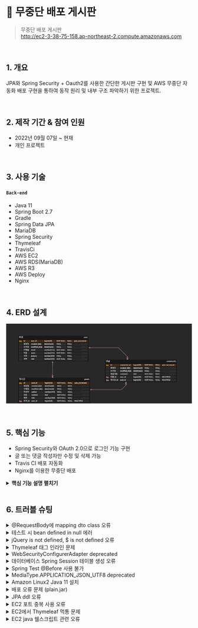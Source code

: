 # :pencil: 무중단 배포 게시판  
>무중단 배포 게시판  
>http://ec2-3-38-75-158.ap-northeast-2.compute.amazonaws.com

</br>

## 1. 개요
JPA와 Spring Security + Oauth2를 사용한 간단한 게시판 구현 및 AWS 무중단 자동화 배포 구현을 통하여 동작 원리 및 내부 구조 파악하기 위한 프로젝트.

</br>

## 2. 제작 기간 & 참여 인원
- 2022년 09월 07일 ~ 현재
- 개인 프로젝트

</br>

## 3. 사용 기술
#### `Back-end`
  - Java 11
  - Spring Boot 2.7
  - Gradle
  - Spring Data JPA
  - MariaDB
  - Spring Security
  - Thymeleaf
  - TravisCi
  - AWS EC2
  - AWS RDS(MariaDB)
  - AWS R3
  - AWS Deploy
  - Nginx

</br>

## 4. ERD 설계
![1](./img/1.png)

</br>

## 5. 핵심 기능
 * Spring Security와 OAuth 2.0으로 로그인 기능 구현
 * 글 또는 댓글 작성자만 수정 및 삭제 가능
 * Travis CI 배포 자동화
 * Nginx를 이용한 무중단 배포

<details>
<summary><b>핵심 기능 설명 펼치기</b></summary>
<div markdown="1">

### 1. Spring Security와 OAuth 2.0으로 로그인 기능 구현
- **CustomOAuth2UserService** :pencil: [코드 확인](https://github.com/HyoungMinSong/toyproject/blob/a364f7bbe52c6c602864989453d7a6e8f074a943/src/main/java/gameshop/toy/config/auth/CustomOAuth2UserService.java#L22)
  - Oauth 로그인 이후가져온 사용자의 정보들을 기반으로 가입 및 정보수정, 세션 저장 등의 기능 지원.

</br>

- **세션값 코드 어노테이션 기반으로 개선** :pencil: [코드 확인](https://github.com/HyoungMinSong/toyproject/blob/a364f7bbe52c6c602864989453d7a6e8f074a943/src/main/java/gameshop/toy/config/auth/LoginUserArgumentResolver.java#L16)
  - ```SessionUser user = (SessionUser) httpSession.getAtrribute("user")```
  - 같은 코드가 반복되는 세션 값을 가져오는 부분을 @LoginUser 어노테이션 생성하여 개선. 

</br>

- **세션 저장소로 데이터베이스 사용**
  
</br>

### 2. 글 또는 댓글 작성자만 수정 및 삭제 가능
- **수정 및 삭제 아이콘 생성** :pencil: [코드 확인](https://github.com/HyoungMinSong/toyproject/blob/a364f7bbe52c6c602864989453d7a6e8f074a943/src/main/java/gameshop/toy/controller/IndexController.java#L46)
  - JPA 연관관계 맵핑으로 엔티티에서 id와 세션의 id가 같으면 타임리프에서 수정 및 삭제 아이콘 생성. 

</br>

### 3. Travis CI 배포 자동화, Nginx를 이용한 무중단 배포
- **Travis CI 배포 자동화** 
  - 깃허브로 푸시되면 자동으로 테스트와 빌드가 수행. AWS S3연동을 통해 배포 파일이 전달. 전달된 배포 파일을 AWS CodeDeploy를 통해 AWS EC2에 배포.
  - 깃허브로 푸시하면 위의 수행 과정이 자동화되어 있다.

</br>

- **Nginx를 이용한 무중단 배포**
  - 두 개의 스프링 부트를 실행하여, 신규 배포 시 엔진엑스와 연결되지 않은 스프링 부트에 배포 완료 후 Nginx가 배포 완료된 스프링 부트를 바라보게 만든다.

</div>
</details>

</br>

## 6. 트러블 슈팅
<details>
<summary>@RequestBody에 mapping dto class 오류</summary>
<div markdown="1">

  - 에러 메세지
    - No suitable constructor found for type [simple type, class 클래스명]: can not instantiate from JSON object (missing default constructor or creator, or perhaps need to add/enable type information?)
  - 해결
    - @RequestBody에 mapping될 dto class에는 no-argument constructor를 필요
    - 해당 dto 클래스에 @NoArgsConstructor 설정

</div>
</details>

<details>
<summary>테스트 시 bean defined in null 에러</summary>
<div markdown="1">
  
  - 에러
    - 테스트 진행 중 데이터베이스에 남은 잔재 데이터들 때문에 오류가 났었던 것. 
  - 해결
    -  ```spring.jpa.hibernate.ddl-auto=create``` 로 변경
  
</div>
</details>

<details>
<summary>jQuery is not defined, $ is not defined 오류</summary>
<div markdown="1">
  
  - 에러
    - 제이쿼리가 제대로 로드되지 않아서 생긴 문제. 최신 버전의 제이쿼리를 사용하면서 해결되었다.
  - 해결
```html
  // jQuery에서 제공하는 최신 버전의 jQuery URL
<script src="http://code.jquery.com/jquery-latest.js"></script> 
// jQuery에서 제공하는 3.5.1 버전의 jQuery CDN 호스트
<script src="https://code.jquery.com/jquery-3.6.1.js"></script>
```
  
</div>
</details>

<details>
<summary>Thymeleaf 태그 인라인 문제</summary>
<div markdown="1">
  
  - 에러
    - 타임리프의 문법 th:text 사용할 때 안에 HTML 태그까지 변환되어 문제가 생김.
  - 해결
    -  th:inlin="text" 사용
```html
<h1 th:inline="text" >
   [[${header.title}]]
   <small th:text="${header.subtitle}">Subtitle</small>
</h1>
```
    - th:remove="tag" 사용
```html
<h1>
    <span th:text="${header.title}" th:remove="tag">title</span>
    <small th:text="${header.subtitle}" >Subtitle</small>
</h1>
```
  
</div>
</details>
    
<details>
<summary> WebSecurityConfigurerAdapter deprecated </summary>
<div markdown="1">
  
  - 에러
    - SecurityConfig에서 기존에는 WebSecurityConfigurerAdapter를 상속받아 설정을 오버라이딩 하는 방식이었는데 deprecated가 됨.
  - 해결
    - [코드 확인](https://github.com/HyoungMinSong/toyproject/blob/a364f7bbe52c6c602864989453d7a6e8f074a943/src/main/java/gameshop/toy/config/auth/SecurityConfig.java#L18)  
    - SecurityFilterChain를 사용하여 오버라이딩하지 않고 모두 Bean으로 등록하는 방법으로 변경.
  
</div>
</details>    

<details>
<summary> 데이터베이스 Spring Session 테이블 생성 오류</summary>
<div markdown="1">
  
  - 에러 메세지
    - org.springframework.jdbc.BadSqlGrammarException: PreparedStatementCallback; bad SQL grammar [INSERT INTO SPRING_SESSION (칼럼명..) VALUES (?, ?, ?, ?, ?, ?, ?)]; nested exception is org.h2.jdbc.JdbcSQLSyntaxErrorException: Table "SPRING_SESSION" not found; SQL statement:......
  - 해결
    - application.properties 에서 아래의 설정을 적용하면 스프링이 테이블을 생성해준다.
    - ```spring.session.jdbc.initialize-schema=always //spring will create required tables for us```
  
</div>
</details>    

<details>
<summary> Spring Test @Before 사용 불가</summary>
<div markdown="1">

  - 에러
    - Spring Test에서 @Before 사용 불가
  - 해결
    - @BeforeEach로 사용.

</div>
</details>  
    
<details>
<summary> MediaType.APPLICATION_JSON_UTF8 deprecated</summary>
<div markdown="1">

  - 에러
    - Spring Test에서 MediaType.APPLICATION_JSON_UTF8가 deprecated되어 사용 불가.
  - 해결
    - MediaType.APPLICATION_JSON로 사용.

</div>
</details> 
    
<details>
<summary> Amazon Linux2 Java 11 설치</summary>
<div markdown="1">

  - 에러
    - yum에는 설치가능한 JDK가 1.8까지만 존재
  - 해결
    - Amazon에서 제공하는 OpenJDK인 Amazon Coretto를 다운받아 간편하게 설치
    - 참고자료 : https://pompitzz.github.io/blog/Java/awsEc2InstallJDK11.html#jdk-%E1%84%89%E1%85%A5%E1%86%AF%E1%84%8E%E1%85%B5
        
</div>
</details> 

<details>
<summary> 배포 오류 문제 (plain.jar)</summary>
<div markdown="1">

  - 에러
    - spring boot 2.5.0버전 이상부터는 gradle로 빌드를 할때 jar파일이 2개가 생성
    -  jar 파일이 배포가 되어야 하는데 2번 plain.jar파일이 배포가 되어 오류가 생김.
  - 해결
    - 빌드 시 plain.jar 파일이 생성되지 않도록 build.gradle 파일에 아래의 문구 작성.
```
jar {
enabled = false
}
```

</div>
</details> 

<details>
<summary> JPA ddl 오류 </summary>
<div markdown="1">

  - 에러
    - User 혹은 Order와 같은 예약어 사용으로 오류 발생.
    - 데이터베이스 버전과 맞지 않은 JPA Dialect 사용.
  - 해결
    - Users와 같이 s를 붙여 예약어을 피함.
    - 버전에 맞는 Dialect 사용.
        
</div>
</details> 
    
<details>
<summary> EC2 포트 중복 사용 오류 </summary>
<div markdown="1">

  - 에러 메세지
    - Web server failed to start. Port 8080 was already in use.
    - 빌드 시 오류 등으로 해당 포트에 프로세스가 켜져있어 해당 오류가 발생한다.
  - 해결
    - ```$ netstat -tnlp | grep "port 번호"```로 프로세스 아이디를 찾은 후
    - ```$ kill -9 "process ID"```을 통해해당 프로세스를 죽인다.
         
</div>
</details> 
    
<details>
<summary> EC2에서 Thymeleaf 먹통 문제 </summary>
<div markdown="1">

  - 에러
    - local에서는 타임리프가 잘 출력되었지만 EC2에서는 출력이 정상적으로 안되는 상황.
    - EC2에서는 경로지정을 제대로 해줘야 한다.
  - 해결
    - application.properties에 ```spring.thymeleaf.prefix=classpath:/templates/``` 을 통해 경로 지정.
    - 타임리프 템플릿 맨 앞 경로에 ```/```을 제거하여 ```<html th:replace="~{layout/layoutFile :: layout(~{::title}....``` 이런 식으로 작성해야 정상적으로 출력되었다.
        
</div>
</details> 

<details>
<summary> EC2 java 쉘스크립트 관련 오류 </summary>
<div markdown="1">

  - 에러
    - 아래 jar라고 하면 못 찾고 java라고 해야 구동중인 어플을 찾을 수 있다.
    - ```CURRENT_PID=$(pgrep -fl springboot-webservice | grep jar | awk '{print $1}')``` 
  - 해결
    - ```CURRENT_PID=$(pgrep -fl springboot-webservice | grep java | awk '{print $1}')``` 
        
</div>
</details> 
    
